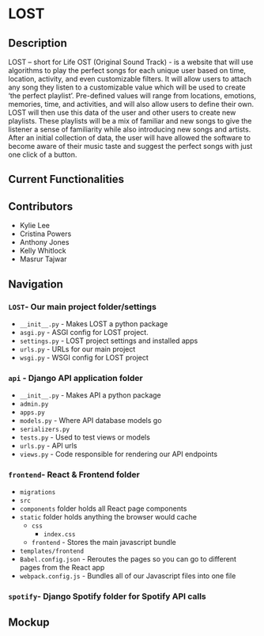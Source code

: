 # LOST

## Description 
LOST – short for Life OST (Original Sound Track) - is a website that will use algorithms to play the perfect songs for each unique user based on time, location, activity, and even customizable filters. It will allow users to attach any song they listen to a customizable value which will be used to create ‘the perfect playlist’. Pre-defined values will range from locations, emotions, memories, time, and activities, and will also allow users to define their own. LOST will then use this data of the user and other users to create new playlists. These playlists will be a mix of familiar and new songs to give the listener a sense of familiarity while also introducing new songs and artists. After an initial collection of data, the user will have allowed the software to become aware of their music taste and suggest the perfect songs with just one click of a button.  

## Current Functionalities


## Contributors 
- Kylie Lee 
- Cristina Powers
- Anthony Jones
- Kelly Whitlock
- Masrur Tajwar


## Navigation
### `LOST`- Our main project folder/settings 
* `__init__.py` - Makes LOST a python package 
* `asgi.py` - ASGI config for LOST project.
* `settings.py` - LOST project settings and installed apps
* `urls.py` - URLs for our main project 
*  `wsgi.py` - WSGI config for LOST project
### `api` - Django API application folder 
* `__init__.py` - Makes API a python package 
* `admin.py`
* `apps.py`
* `models.py` - Where API database models go 
* `serializers.py`
* `tests.py` - Used to test views or models 
* `urls.py` - API urls 
* `views.py` - Code responsible for rendering our API endpoints
### `frontend`- React & Frontend folder
* `migrations`
* `src` 
* `components` folder holds all React page components 
* `static` folder holds anything the browser would cache 
  * `css`
    * `index.css` 
  *  `frontend` - Stores the main javascript bundle
* `templates/frontend` 
* `Babel.config.json` - Reroutes the pages so you can go to different pages from the React app 
* `webpack.config.js` - Bundles all of our Javascript files into one file 
### `spotify`- Django Spotify folder for Spotify API calls
## Mockup
